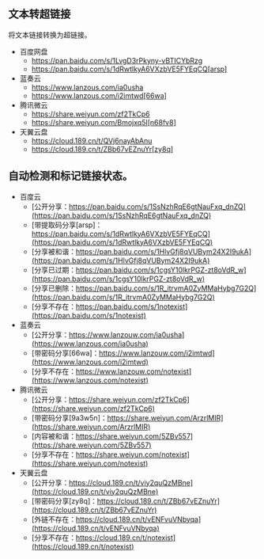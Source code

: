 ## **文本转超链接**

将文本链接转换为超链接。

- 百度网盘
  - https://pan.baidu.com/s/1LvgD3rPkyny-vBTICYbRzg
  - https://pan.baidu.com/s/1dRwtlkyA6VXzbVE5FYEqCQ[arsp]
- 蓝奏云
  - https://www.lanzous.com/ia0usha
  - https://www.lanzous.com/i2imtwd[66wa]
- 腾讯微云
  - https://share.weiyun.com/zf2TkCp6
  - https://share.weiyun.com/Bmojxq5I[n68fv8]
- 天翼云盘
  - https://cloud.189.cn/t/QVj6nayAbAnu
  - https://cloud.189.cn/t/ZBb67vEZnuYr[zy8q]





## 自动检测和标记链接状态。

- 百度云
  - [公开分享：https://pan.baidu.com/s/1SsNzhRqE6gtNauFxq_dnZQ](https://pan.baidu.com/s/1SsNzhRqE6gtNauFxq_dnZQ)
  - [带提取码分享[arsp\]：https://pan.baidu.com/s/1dRwtlkyA6VXzbVE5FYEqCQ](https://pan.baidu.com/s/1dRwtlkyA6VXzbVE5FYEqCQ)
  - [分享被和谐：https://pan.baidu.com/s/1HlvGfj8qVUBym24X2I9ukA](https://pan.baidu.com/s/1HlvGfj8qVUBym24X2I9ukA)
  - [分享已过期：https://pan.baidu.com/s/1cgsY10lkrPGZ-zt8oVdR_w](https://pan.baidu.com/s/1cgsY10lkrPGZ-zt8oVdR_w)
  - [分享已删除：https://pan.baidu.com/s/1R_itrvmA0ZyMMaHybg7G2Q](https://pan.baidu.com/s/1R_itrvmA0ZyMMaHybg7G2Q)
  - [分享不存在：https://pan.baidu.com/s/1notexist](https://pan.baidu.com/s/1notexist)
- 蓝奏云
  - [公开分享：https://www.lanzouw.com/ia0usha](https://www.lanzous.com/ia0usha)
  - [带密码分享[66wa\]：https://www.lanzouw.com/i2imtwd](https://www.lanzous.com/i2imtwd)
  - [分享不存在：https://www.lanzouw.com/notexist](https://www.lanzous.com/notexist)
- 腾讯微云
  - [公开分享：https://share.weiyun.com/zf2TkCp6](https://share.weiyun.com/zf2TkCp6)
  - [带密码分享[9a3w5n\]：https://share.weiyun.com/ArzrlMIR](https://share.weiyun.com/ArzrlMIR)
  - [内容被和谐：https://share.weiyun.com/5ZBv557](https://share.weiyun.com/5ZBv557)
  - [分享不存在：https://share.weiyun.com/notexist](https://share.weiyun.com/notexist)
- 天翼云盘
  - [公开分享：https://cloud.189.cn/t/viy2quQzMBne](https://cloud.189.cn/t/viy2quQzMBne)
  - [带密码分享[zy8q\]：https://cloud.189.cn/t/ZBb67vEZnuYr](https://cloud.189.cn/t/ZBb67vEZnuYr)
  - [外链不存在：https://cloud.189.cn/t/vENFvuVNbyqa](https://cloud.189.cn/t/vENFvuVNbyqa)
  - [分享不存在：https://cloud.189.cn/t/notexist](https://cloud.189.cn/t/notexist)